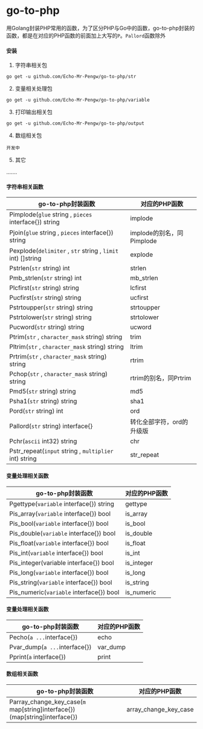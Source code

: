 # go-to-php

用Golang封装PHP常用的函数，为了区分PHP与Go中的函数，go-to-php封装的函数，都是在对应的PHP函数的前面加上大写的`P`。`Pallord`函数除外

#### 安装

1. 字符串相关包

`go get -u github.com/Echo-Mr-Pengw/go-to-php/str`

2. 变量相关处理包

`go get -u github.com/Echo-Mr-Pengw/go-to-php/variable`

3. 打印输出相关包

`go get -u github.com/Echo-Mr-Pengw/go-to-php/output`

4. 数组相关包

`开发中`

5. 其它

.......

#### 字符串相关函数

| go-to-php封装函数                                           | 对应的PHP函数             |
| ----------------------------------------------------------- | ------------------------- |
| Pimplode(`glue` string , `pieces` interface{})  string      | implode                   |
| Pjoin(`glue` string , `pieces` interface{})  string         | implode的别名，同Pimplode |
| Pexplode(`delimiter` , `str` string , `limit` int) []string | explode                   |
| Pstrlen(`str` string) int                                   | strlen                    |
| Pmb_strlen(`str` string) int                                | mb_strlen                 |
| Plcfirst(`str` string) string                               | lcfirst                   |
| Pucfirst(`str` string) string                               | ucfirst                   |
| Pstrtoupper(`str` string) string                            | strtoupper                |
| Pstrtolower(`str` string) string                            | strtolower                |
| Pucword(`str` string) string                                | ucword                    |
| Ptrim(`str` , `character_mask` string) string               | trim                      |
| Pltrim(`str` , `character_mask` string) string              | ltrim                     |
| Prtrim(`str` , `character_mask` string) string              | rtrim                     |
| Pchop(`str` , `character_mask` string) string               | rtrim的别名，同Prtrim     |
| Pmd5(`str` string) string                                   | md5                       |
| Psha1(`str` string) string                                  | sha1                      |
| Pord(`str` string) int                                      | ord                       |
| Pallord(`str` string) interface{}                           | 转化全部字符，ord的升级版 |
| Pchr(`ascii` int32) string                                  | chr                       |
| Pstr_repeat(`input` string , `multiplier` int) string       | str_repeat                |

#### 变量处理相关函数

| go-to-php封装函数                        | 对应的PHP函数 |
| ---------------------------------------- | ------------- |
| Pgettype(`variable` interface{}) string  | gettype       |
| Pis_array(`variable` interface{}) bool   | is_array      |
| Pis_bool(`variable` interface{}) bool    | is_bool       |
| Pis_double(`variable` interface{}) bool  | is_double     |
| Pis_float(`variable` interface{}) bool   | is_float      |
| Pis_int(`variable` interface{}) bool     | is_int        |
| Pis_integer(variable interface{}) bool   | is_integer    |
| Pis_long(`variable` interface{}) bool    | is_long       |
| Pis_string(`variable` interface{}) bool  | is_string     |
| Pis_numeric(`variable` interface{}) bool | is_numeric    |

#### 变量处理相关函数

| go-to-php封装函数                        | 对应的PHP函数 |
| ---------------------------------------- | ------------- |
| Pecho(`a ...`interface{})                | echo          |
| Pvar_dump(`a ...`interface{})            | var_dump      |
| Pprint(`a` interface{})                  | print         |

#### 数组相关函数
| go-to-php封装函数                        | 对应的PHP函数 |
| ---------------------------------------- | ------------- |
| Parray_change_key_case(`m` map[string]interface{}) (map[string]interface{})|array_change_key_case|